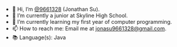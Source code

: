 - 👋 Hi, I’m [@9661328](https://github.com/9661328) (Jonathan Su).
- 👀 I’m currently a junior at Skyline High School.
- 🌱 I’m currently learning my first year of computer programming.
- 📫 How to reach me: Email me at jonasu9661328@gmail.com.
- 📚 Language(s): Java

<!---
9661328/9661328 is a ✨ special ✨ repository because its `README.md` (this file) appears on your GitHub profile.
You can click the Preview link to take a look at your changes.
--->
